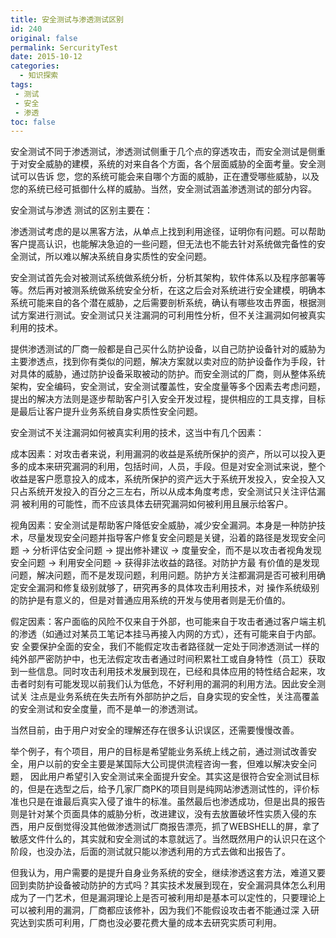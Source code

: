 ```yaml
---
title: 安全测试与渗透测试区别
id: 240
original: false
permalink: SercurityTest
date: 2015-10-12
categories:
  - 知识探索
tags:
 - 测试
 - 安全
 - 渗透
toc: false
---
```


安全测试不同于渗透测试，渗透测试侧重于几个点的穿透攻击，而安全测试是侧重于对安全威胁的建模，系统的对来自各个方面，各个层面威胁的全面考量。安全测试可以告诉 您，您的系统可能会来自哪个方面的威胁，正在遭受哪些威胁，以及您的系统已经可抵御什么样的威胁。当然，安全测试涵盖渗透测试的部分内容。

安全测试与渗透 测试的区别主要在：

<!--more-->

渗透测试考虑的是以黑客方法，从单点上找到利用途径，证明你有问题。可以帮助客户提高认识，也能解决急迫的一些问题，但无法也不能去针对系统做完备性的安全测试，所以难以解决系统自身实质性的安全问题。

安全测试首先会对被测试系统做系统分析，分析其架构，软件体系以及程序部署等等。然后再对被测系统做系统安全分析，在这之后会对系统进行安全建模，明确本系统可能来自的各个潜在威胁，之后需要剖析系统，确认有哪些攻击界面，根据测试方案进行测试。安全测试只关注漏洞的可利用性分析，但不关注漏洞如何被真实利用的技术。

提供渗透测试的厂商一般都是自己买什么防护设备，以自己防护设备针对的威胁为主要渗透点，找到你有类似的问题，解决方案就以卖对应的防护设备作为手段，针对具体的威胁，通过防护设备采取被动的防护。而安全测试的厂商，则从整体系统 架构，安全编码，安全测试，安全测试覆盖性，安全度量等多个因素去考虑问题，提出的解决方法则是逐步帮助客户引入安全开发过程，提供相应的工具支撑，目标是最后让客户提升业务系统自身实质性安全问题。

安全测试不关注漏洞如何被真实利用的技术，这当中有几个因素：

成本因素：对攻击者来说，利用漏洞的收益是系统所保护的资产，所以可以投入更多的成本来研究漏洞的利用，包括时间，人员，手段。但是对安全测试来说，整个收益是客户愿意投入的成本，系统所保护的资产远大于系统开发投入，安全投入又只占系统开发投入的百分之三左右，所以从成本角度考虑，安全测试只关注评估漏洞 被利用的可能性，而不应该具体去研究漏洞如何被利用且展示给客户。

视角因素：安全测试是帮助客户降低安全威胁，减少安全漏洞。本身是一种防护技术，尽量发现安全问题并指导客户修复安全问题是关键，沿着的路径是发现安全问题 -> 分析评估安全问题 -> 提出修补建议 -> 度量安全，而不是以攻击者视角发现安全问题 -> 利用安全问题 -> 获得非法收益的路径。对防护方最 有价值的是发现问题，解决问题，而不是发现问题，利用问题。防护方关注都漏洞是否可被利用确定安全漏洞和修复级别就够了，研究再多的具体攻击利用技术，对 操作系统级别的防护是有意义的，但是对普通应用系统的开发与使用者则是无价值的。

假定因素：客户面临的风险不仅来自于外部，也可能来自于攻击者通过客户端主机的渗透（如通过对某员工笔记本挂马再接入内网的方式），还有可能来自于内部。安 全要保护全面的安全，我们不能假定攻击者路径就一定处于同渗透测试一样的纯外部严密防护中，也无法假定攻击者通过时间积累社工或自身特性（员工）获取到一些信息。同时攻击利用技术发展到现在，已经和具体应用的特性结合起来，攻击者时刻有可能发现以前我们认为低危，不好利用的漏洞的利用方法。因此安全测试关 注点是业务系统在失去所有外部防护之后，自身实现的安全性，关注高覆盖的安全测试和安全度量，而不是单一的渗透测试。

当然目前，由于用户对安全的理解还存在很多认识误区，还需要慢慢改善。

举个例子，有个项目，用户的目标是希望能业务系统上线之前，通过测试改善安全，用户以前的安全主要是某国际大公司提供流程咨询一套，但难以解决安全问题， 因此用户希望引入安全测试来全面提升安全。其实这是很符合安全测试目标的，但是在选型之后，给予几家厂商PK的项目则是纯网站渗透测试性的，评价标准也只是在谁最后真实入侵了谁牛的标准。虽然最后也渗透成功，但是出具的报告则是针对某个页面具体的威胁分析，改进建议，没有去放置破坏性实质入侵的东西，用户反倒觉得没其他做渗透测试厂商报告漂亮，抓了WEBSHELL的屏，拿了敏感文件什么的，其实就和安全测试的本意就远了。当然既然用户的认识只在这个阶段，也没办法，后面的测试就只能以渗透利用的方式去做和出报告了。

但我认为，用户需要的是提升自身业务系统的安全，继续渗透这套方法，难道又要回到卖防护设备被动防护的方式吗？其实技术发展到现在，安全漏洞具体怎么利用成为了一门艺术，但是漏洞理论上是否可被利用却是基本可以定性的，只要理论上可以被利用的漏洞，厂商都应该修补，因为我们不能假设攻击者不能通过深 入研究达到实质可利用，厂商也没必要花费大量的成本去研究实质可利用。
